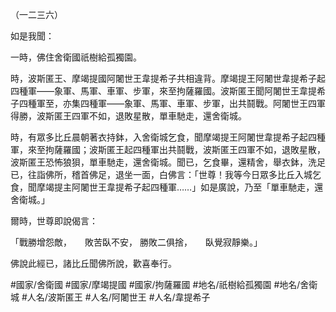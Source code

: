 （一二三六）

如是我聞：

一時，佛住舍衛國祇樹給孤獨園。

時，波斯匿王、摩竭提國阿闍世王韋提希子共相違背。摩竭提王阿闍世韋提希子起四種軍——象軍、馬軍、車軍、步軍，來至拘薩羅國。波斯匿王聞阿闍世王韋提希子四種軍至，亦集四種軍——象軍、馬軍、車軍、步軍，出共鬪戰。阿闍世王四軍得勝，波斯匿王四軍不如，退敗星散，單車馳走，還舍衛城。

時，有眾多比丘晨朝著衣持鉢，入舍衛城乞食，聞摩竭提王阿闍世韋提希子起四種軍，來至拘薩羅國；波斯匿王起四種軍出共鬪戰，波斯匿王四軍不如，退敗星散，波斯匿王恐怖狼狽，單車馳走，還舍衛城。聞已，乞食畢，還精舍，舉衣鉢，洗足已，往詣佛所，稽首佛足，退坐一面，白佛言：「世尊！我等今日眾多比丘入城乞食，聞摩竭提主阿闍世王韋提希子起四種軍……」如是廣說，乃至「單車馳走，還舍衛城。」

爾時，世尊即說偈言：

「戰勝增怨敵，　　敗苦臥不安，
勝敗二俱捨，　　臥覺寂靜樂。」

佛說此經已，諸比丘聞佛所說，歡喜奉行。

#國家/舍衛國
#國家/摩竭提國
#國家/拘薩羅國
#地名/祇樹給孤獨園
#地名/舍衛城
#人名/波斯匿王
#人名/阿闍世王
#人名/韋提希子
